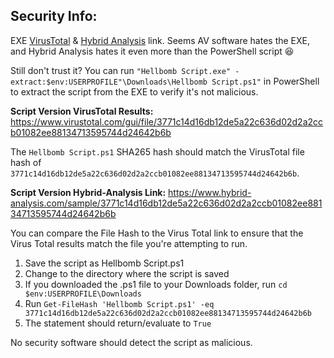## Security Info:

EXE [VirusTotal](https://www.virustotal.com/gui/file/c2402c66d6fbfd3f6c77fa9759a20d3bf832299ade61658ab6858c0be9fa7af6) & [Hybrid Analysis](https://www.hybrid-analysis.com/sample/c2402c66d6fbfd3f6c77fa9759a20d3bf832299ade61658ab6858c0be9fa7af6) link. Seems AV software hates the EXE, and Hybrid Analysis hates it even more than the PowerShell script 😆

Still don't trust it? You can run ``"Hellbomb Script.exe" -extract:$env:USERPROFILE"\Downloads\Hellbomb Script.ps1"`` in PowerShell to extract the script from the EXE to verify it's not malicious.

**Script Version VirusTotal Results:** https://www.virustotal.com/gui/file/3771c14d16db12de5a22c636d02d2a2ccb01082ee88134713595744d24642b6b

The ``Hellbomb Script.ps1`` SHA265 hash should match the VirusTotal file hash of ``3771c14d16db12de5a22c636d02d2a2ccb01082ee88134713595744d24642b6b``.

**Script Version Hybrid-Analysis Link:** https://www.hybrid-analysis.com/sample/3771c14d16db12de5a22c636d02d2a2ccb01082ee88134713595744d24642b6b

You can compare the File Hash to the Virus Total link to ensure that the Virus Total results match the file you're attempting to run.

1. Save the script as Hellbomb Script.ps1
2. Change to the directory where the script is saved
3. If you downloaded the .ps1 file to your Downloads folder, run ``cd $env:USERPROFILE\Downloads``
4. Run ``Get-FileHash 'Hellbomb Script.ps1' -eq 3771c14d16db12de5a22c636d02d2a2ccb01082ee88134713595744d24642b6b``
5. The statement should return/evaluate to ``True``

No security software should detect the script as malicious.
